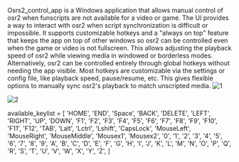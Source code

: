 Osrs2_control_app is a Windows application that allows manual control of osr2 when funscripts are not available for a video or game. The UI provides a way to interact with osr2 when script synchronization is difficult or impossible. It supports customizable hotkeys and a "always on top" feature that keeps the app on top of other windows so osr2 can be controlled even when the game or video is not fullscreen. This allows adjusting the playback speed of osr2 while viewing media in windowed or borderless modes. Alternatively, osr2 can be controlled entirely through global hotkeys without needing the app visible. Most hotkeys are customizable via the settings or config file, like playback speed, pause/resume, etc. This gives flexible options to manually sync osr2's playback to match unscripted media.
![1](https://github.com/qinyan-alpha/osr2_control_app/assets/76674227/e436d027-bca3-4c59-ae63-3cb7fa4ba3b7)

![2](https://github.com/qinyan-alpha/osr2_control_app/assets/76674227/6c19e828-36a1-440f-956c-f8e81a1ab7d0)


available_keylist = [
    'HOME', 
    'END',
    'Space',
    'BACK',
    'DELETE',
    'LEFT',
    'RIGHT',
    'UP', 
    'DOWN',
    'F1',
    'F2',
    'F3', 
    'F4',
    'F5',
    'F6',
    'F7',
    'F8',
    'F9',
    'F10',
    'F11',
    'F12',
    'TAB',
    'Lalt',
    'Lctrl',
    'Lshift',
    'CapsLock',
    'MouseLeft',
    'MouseRight',
    'MouseMiddle',
    'Mousex1',
    'Mousex2',
    '0',
    '1',
    '2',
    '3',
    '4',
    '5',
    '6',
    '7',
    '8',
    '9',
    'A',
    'B',
    'C',
    'D',
    'E',
    'F',
    'G',
    'H',
    'I',
    'J',
    'K',
    'L',
    'M',
    'N',
    'O',
    'P',
    'Q',
    'R',
    'S',
    'T',
    'U',
    'V',
    'W',
    'X',
    'Y',
    'Z',
]
